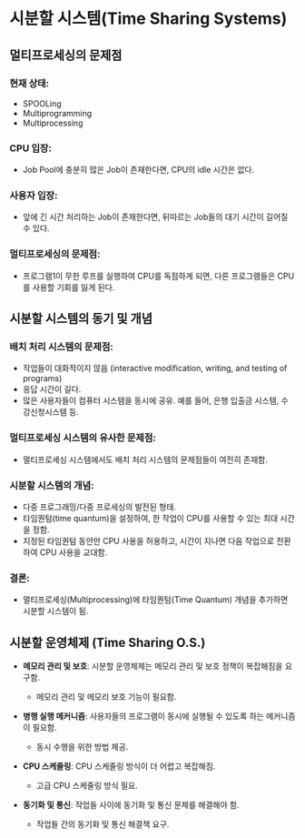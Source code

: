 # 시분할 시스템(Time Sharing Systems)

## 멀티프로세싱의 문제점

### 현재 상태:
- SPOOLing
- Multiprogramming
- Multiprocessing

### CPU 입장:
- Job Pool에 충분히 많은 Job이 존재한다면, CPU의 idle 시간은 없다.

### 사용자 입장:
- 앞에 긴 시간 처리하는 Job이 존재한다면, 뒤따르는 Job들의 대기 시간이 길어질 수 있다.

### 멀티프로세싱의 문제점:
- 프로그램1이 무한 루프를 실행하여 CPU를 독점하게 되면, 다른 프로그램들은 CPU를 사용할 기회를 잃게 된다.


## 시분할 시스템의 동기 및 개념

### 배치 처리 시스템의 문제점:
- 작업들이 대화적이지 않음 (interactive modification, writing, and testing of programs)
- 응답 시간이 길다.
- 많은 사용자들이 컴퓨터 시스템을 동시에 공유. 예를 들어, 은행 입출금 시스템, 수강신청시스템 등.

### 멀티프로세싱 시스템의 유사한 문제점:
- 멀티프로세싱 시스템에서도 배치 처리 시스템의 문제점들이 여전히 존재함.

### 시분할 시스템의 개념:
- 다중 프로그래밍/다중 프로세싱의 발전된 형태.
- 타임퀀텀(time quantum)을 설정하여, 한 작업이 CPU를 사용할 수 있는 최대 시간을 정함.
- 지정된 타임퀀텀 동안만 CPU 사용을 허용하고, 시간이 지나면 다음 작업으로 전환하여 CPU 사용을 교대함.

### 결론:
- 멀티프로세싱(Multiprocessing)에 타임퀀텀(Time Quantum) 개념을 추가하면 시분할 시스템이 됨.

## 시분할 운영체제 (Time Sharing O.S.)

- **메모리 관리 및 보호**: 시분할 운영체제는 메모리 관리 및 보호 정책이 복잡해짐을 요구함.
    - 메모리 관리 및 메모리 보호 기능이 필요함.

- **병행 실행 메커니즘**: 사용자들의 프로그램이 동시에 실행될 수 있도록 하는 메커니즘이 필요함.
    - 동시 수행을 위한 방법 제공.

- **CPU 스케줄링**: CPU 스케줄링 방식이 더 어렵고 복잡해짐.
    - 고급 CPU 스케줄링 방식 필요.

- **동기화 및 통신**: 작업들 사이에 동기화 및 통신 문제를 해결해야 함.
    - 작업들 간의 동기화 및 통신 해결책 요구.

